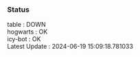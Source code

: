 ### Status


table : DOWN  
hogwarts : OK  
icy-bot : OK  
Latest Update : 2024-06-19 15:09:18.781033
